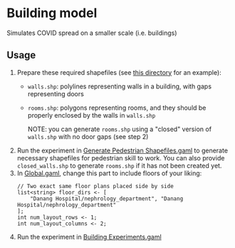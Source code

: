 # Building model
Simulates COVID spread on a smaller scale (i.e. buildings)

## Usage
1. Prepare these required shapefiles (see [this directory](../../Datasets/Danang%20Hospital/nephrology_department/) for an example):
    * `walls.shp`: polylines representing walls in a building, with gaps representing doors
    * `rooms.shp`: polygons representing rooms, and they should be properly enclosed by the walls in `walls.shp`

      NOTE: you can generate `rooms.shp` using a "closed" version of `walls.shp` with no door gaps (see step 2)
2. Run the experiment in [Generate Pedestrian Shapefiles.gaml](./Generate%20Pedestrian%20Shapefiles.gaml) to generate necessary shapefiles for pedestrian skill to work. You can also provide `closed_walls.shp` to generate `rooms.shp` if it has not been created yet.
3. In [Global.gaml](./Global.gaml), change this part to include floors of your liking:
   ```
   // Two exact same floor plans placed side by side
   list<string> floor_dirs <- [
       "Danang Hospital/nephrology_department", "Danang Hospital/nephrology_department"
   ];
   int num_layout_rows <- 1;
   int num_layout_columns <- 2;
   ```
4. Run the experiment in [Building Experiments.gaml](./Experiments/Building%20Experiments.gaml)
